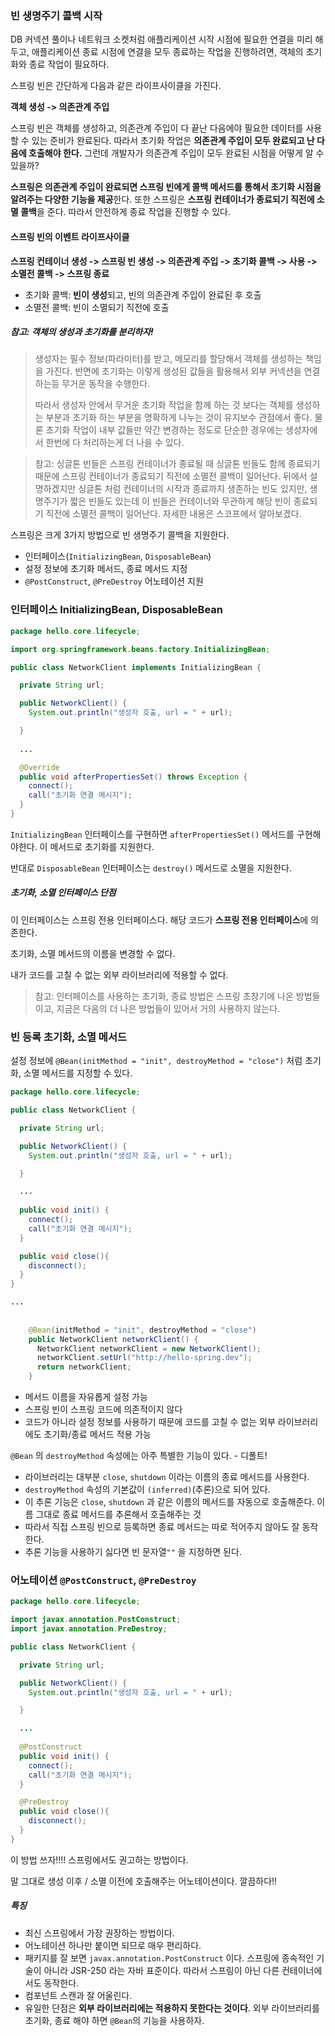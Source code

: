 ### 빈 생명주기 콜백 시작

DB 커넥션 풀이나 네트워크 소켓처럼 애플리케이션 시작 시점에 필요한 연결을 미리 해두고, 애플리케이션 종료 시점에 연결을 모두 종료하는 작업을 진행하려면, 객체의 초기화와 종료 작업이 필요하다.



스프링 빈은 간단하게 다음과 같은 라이프사이클을 가진다. 

**객체 생성 -> 의존관계 주입**

스프링 빈은 객체를 생성하고, 의존관계 주입이 다 끝난 다음에야 필요한 데이터를 사용할 수 있는 준비가 완료된다. 따라서 초기화 작업은 **의존관계 주입이 모두 완료되고 난 다음에 호출해야 한다.** 그런데 개발자가 의존관계 주입이 모두 완료된 시점을 어떻게 알 수 있을까? 

**스프링은 의존관계 주입이 완료되면 스프링 빈에게 콜백 메서드를 통해서 초기화 시점을 알려주는 다양한 기능을 제공**한다. 또한 스프링은 **스프링 컨테이너가 종료되기 직전에 소멸 콜백**을 준다. 따라서 안전하게 종료 작업을 진행할 수 있다.



#### 스프링 빈의 이벤트 라이프사이클

**스프링 컨테이너 생성 -> 스프링 빈 생성 -> 의존관계 주입 -> 초기화 콜백 -> 사용 -> 소멸전 콜백 -> 스프링 종료**



- 초기화 콜백: **빈이 생성**되고, 빈의 의존관계 주입이 완료된 후 호출 
- 소멸전 콜백: 빈이 소멸되기 직전에 호출



##### 참고: 객체의 생성과 초기화를 분리하자!

> 생성자는 필수 정보(파라미터)를 받고, 메모리를 할당해서 객체를 생성하는 책임을 가진다. 반면에 초기화는 이렇게 생성된 값들을 활용해서 외부 커넥션을 연결하는등 무거운 동작을 수행한다. 
>
> 따라서 생성자 안에서 무거운 초기화 작업을 함께 하는 것 보다는 객체를 생성하는 부분과 초기화 하는 부분을 명확하게 나누는 것이 유지보수 관점에서 좋다. 물론 초기화 작업이 내부 값들만 약간 변경하는 정도로 단순한 경우에는 생성자에서 한번에 다 처리하는게 더 나을 수 있다.



> 참고: 싱글톤 빈들은 스프링 컨테이너가 종료될 때 싱글톤 빈들도 함께 종료되기 때문에 스프링 컨테이너가 종료되기 직전에 소멸전 콜백이 일어난다. 뒤에서 설명하겠지만 싱글톤 처럼 컨테이너의 시작과 종료까지 생존하는 빈도 있지만, 생명주기가 짧은 빈들도 있는데 이 빈들은 컨테이너와 무관하게 해당 빈이 종료되기 직전에 소멸전 콜백이 일어난다. 자세한 내용은 스코프에서 알아보겠다.





스프링은 크게 3가지 방법으로 빈 생명주기 콜백을 지원한다. 

- 인터페이스(`InitializingBean`, `DisposableBean`) 
- 설정 정보에 초기화 메서드, 종료 메서드 지정 
- `@PostConstruct`, `@PreDestroy` 어노테이션 지원



### 인터페이스 InitializingBean, DisposableBean



```java
package hello.core.lifecycle;

import org.springframework.beans.factory.InitializingBean;

public class NetworkClient implements InitializingBean {

  private String url;

  public NetworkClient() {
    System.out.println("생성자 호출, url = " + url);

  }
  
  ...

  @Override
  public void afterPropertiesSet() throws Exception {
    connect();
    call("초기화 연결 메시지");
  }
}
```



`InitializingBean` 인터페이스를 구현하면 `afterPropertiesSet()` 메서드를 구현해야한다. 이 메서드로 초기화를 지원한다.



반대로 `DisposableBean` 인터페이스는 `destroy()` 메서드로 소멸을 지원한다.



##### 초기화, 소멸 인터페이스 단점

이 인터페이스는 스프링 전용 인터페이스다. 해당 코드가 **스프링 전용 인터페이스**에 의존한다. 

초기화, 소멸 메서드의 이름을 변경할 수 없다. 

내가 코드를 고칠 수 없는 외부 라이브러리에 적용할 수 없다. 



> 참고: 인터페이스를 사용하는 초기화, 종료 방법은 스프링 초창기에 나온 방법들이고, 지금은 다음의 더 나은 방법들이 있어서 거의 사용하지 않는다.



### 빈 등록 초기화, 소멸 메서드

설정 정보에 `@Bean(initMethod = "init", destroyMethod = "close")` 처럼 초기화, 소멸 메서드를 지정할 수 있다.



```java
package hello.core.lifecycle;

public class NetworkClient {

  private String url;

  public NetworkClient() {
    System.out.println("생성자 호출, url = " + url);

  }

  ...
    
  public void init() {
    connect();
    call("초기화 연결 메시지");
  }

  public void close(){
    disconnect();
  }
}

...
  
  
    @Bean(initMethod = "init", destroyMethod = "close")
    public NetworkClient networkClient() {
      NetworkClient networkClient = new NetworkClient();
      networkClient.setUrl("http://hello-spring.dev");
      return networkClient;
    }
```



- 메서드 이름을 자유롭게 설정 가능
- 스프링 빈이 스프링 코드에 의존적이지 않다
- 코드가 아니라 설정 정보를 사용하기 때문에 코드를 고칠 수 없는 외부 라이브러리에도 초기화/종료 메서드 적용 가능



`@Bean` 의 `destroyMethod` 속성에는 아주 특별한 기능이 있다. - 디폴트!

- 라이브러리는 대부분 `close`, `shutdown` 이라는 이름의 종료 메서드를 사용한다.
- `destroyMethod` 속성의 기본값이 `(inferred)`(추론)으로 되어 있다.
- 이 추론 기능은 `close`, `shutdown` 과 같은 이름의 메서드를 자동으로 호출해준다. 이름 그대로 종료 메서드를 추론해서 호출해주는 것
- 따라서 직접 스프링 빈으로 등록하면 종료 메서드는 따로 적어주지 않아도 잘 동작한다.
- 추론 기능을 사용하기 싫다면 빈 문자열`""` 을 지정하면 된다.



### 어노테이션 `@PostConstruct`, `@PreDestroy`

```java
package hello.core.lifecycle;

import javax.annotation.PostConstruct;
import javax.annotation.PreDestroy;

public class NetworkClient {

  private String url;

  public NetworkClient() {
    System.out.println("생성자 호출, url = " + url);

  }

  ...
    
  @PostConstruct
  public void init() {
    connect();
    call("초기화 연결 메시지");
  }

  @PreDestroy
  public void close(){
    disconnect();
  }
}
```



이 방법 쓰자!!!! 스프링에서도 권고하는 방법이다.

말 그대로 생성 이후 / 소멸 이전에 호출해주는 어노테이션이다. 깔끔하다!!



##### 특징

- 최신 스프링에서 가장 권장하는 방법이다. 
- 어노테이션 하나만 붙이면 되므로 매우 편리하다. 
- 패키지를 잘 보면 `javax.annotation.PostConstruct` 이다. 스프링에 종속적인 기술이 아니라 JSR-250 라는 자바 표준이다. 따라서 스프링이 아닌 다른 컨테이너에서도 동작한다. 
- 컴포넌트 스캔과 잘 어울린다. 
- 유일한 단점은 **외부 라이브러리에는 적용하지 못한다는 것이다**. 외부 라이브러리를 초기화, 종료 해야 하면 `@Bean`의 기능을 사용하자.
